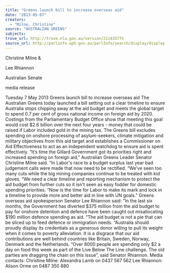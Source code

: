 ```yaml
---
title: "Greens launch bill to increase overseas aid"
date: "2013-05-07"
creators:
  - "Milne, Christine"
source: "AUSTRALIAN GREENS"
subjects:
trove_url: http://trove.nla.gov.au/version/211435775
source_url: http://parlinfo.aph.gov.au/parlInfo/search/display/display.w3p;query=Id%3A%22media/pressrel/2425075%22
---
```


 

 

   Christine Milne &  

   Lee Rhiannon 

 Australian Senate   

 media release

  Tuesday 7 May 2013  Greens launch bill to increase overseas aid  The Australian Greens today launched a bill setting out a clear timeline to ensure Australia stops chipping away at the aid budget and meets the global target to spend 0.7 per cent of gross national income on foreign aid by 2020.   Costings from the Parliamentary Budget Office show that meeting this goal would cost $2.6 billion over the next four years - money that could be raised if Labor included gold in the mining tax.  The Greens bill excludes spending on onshore processing of asylum-seekers, climate mitigation and military objectives from this aid target and establishes a Commissioner on Aid Effectiveness to act as an independent watchdog to ensure aid is spent effectively.   “It’s time the Gillard Government got its priorities right and increased spending on foreign aid," Australian Greens Leader Senator Christine Milne said.  "In Labor's race to a budget surplus last year bad judgement calls were made that now need to be rectified.   “We’ve seen too many cuts while the big mining companies continue to be treated with kid gloves.   “We need a clear timeline and reporting mechanism to protect the aid budget from further cuts so it isn't seen as easy fodder for domestic spending priorities.  “Now is the time for Labor to make its mark and lock in a timeline to provide more and better aid in line with UN goals.”  Greens overseas aid spokesperson Senator Lee Rhiannon said: "In the last six months, the Government has diverted $375 million from the aid budget to pay for onshore detention and defence have been caught out misallocating $190 million defence spending as aid.  “The aid budget is not a pie that can be sliced up to feed defence or immigration needs.   “Australia should proudly display its credentials as a generous donor willing to pull its weight when it comes to poverty alleviation. It is a disgrace that our aid contributions are well behind countries like Britain, Sweden, Norway, Denmark and the Netherlands.  “Over 8000 people are spending only $2 a day on food this week as part of the Live Below The Line challenge. The old parties are dragging the chain on this issue”, said Senator Rhiannon.  Media contacts: Christine Milne: Alexandra Lamb on 0437 587 562 Lee Rhiannon: Alison Orme on 0487 350 880 

